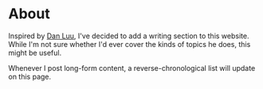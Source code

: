 # About

Inspired by [Dan Luu](danluu.com), I've decided to add a writing section to this website. While I'm not sure whether I'd ever cover the kinds of topics he does, this might be useful.

Whenever I post long-form content, a reverse-chronological list will update on this page.

